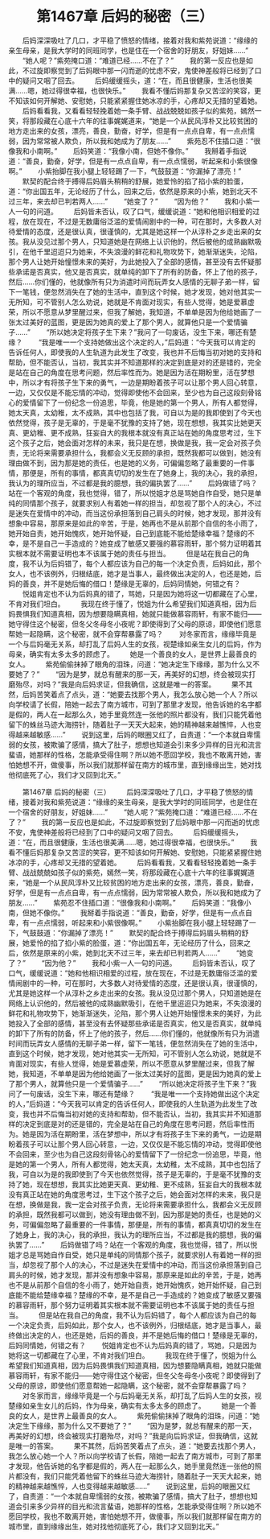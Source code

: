 # 　　第1467章 后妈的秘密（三）
　　后妈深深吸吐了几口，才平稳了愤怒的情绪，接着对我和紫苑说道：“缘缘的亲生母亲，是我大学时的同班同学，也是住在一个宿舍的好朋友，好姐妹……”
　　“她人呢？”紫苑掩口道：“难道已经……不在了？”
　　我的第一反应也是如此，不过旋即察觉到了后妈眼中那一闪而逝的忧虑不安，鬼使神差般将已经到了口中的疑问又咽了回去。
　　后妈缓缓摇头，道：“在，而且很健康，生活也很美满……嗯，她过得很幸福，也很快乐。”
　　我看不懂后妈那复杂又苦涩的笑容，更不知该如何开解她、安慰她，只能紧紧握住她冰凉的手，心疼却又无措的望着她。
　　后妈看看我，又看看轻轻挽着她一条手臂、战战兢兢如孩子似的紫苑，嫣然一笑，将那段藏在心底十六年的往事娓娓道来，“她是一个从民风淳朴又比较贫困的地方走出来的女孩，漂亮，善良，勤奋，好学，但是有一点点自卑，有一点点懦弱，因为常常被人欺负，所以我和她成为了朋友……”
　　紫苑忍不住插口道：“很像我和小南啊。”
　　后妈笑道：“我像小南，但她不像你。”
　　我掰着手指说道：“善良，勤奋，好学，但是有一点点自卑，有一点点懦弱，听起来和小紫很像啊。”
　　小紫抬脚在我小腿上轻轻踢了一下，气鼓鼓道：“你漏掉了漂亮！”
　　默契的配合终于搏得后妈眉头稍稍的舒展，她爱怜的掐了掐小紫的脸蛋，道：“你出国五年，无论经历了什么，回来之后，依然是原来的小紫，她到北天不过三年，来去却已判若两人……”
　　“她变了？”
　　“因为他？”
　　我和小紫一人一句的问道。
　　后妈皆未否认，叹了口气，缓缓说道：“她和他相识相爱的过程，放在现在，不过是无数庸俗泛滥的爱情闹剧中的一种，可在那时，大多数人对待爱情的态度，还是很认真，很谨慎的，尤其是她这样一个从淳朴之乡走出来的女孩。我从没见过那个男人，只知道她是在网络上认识他的，然后被他的成熟幽默吸引，在他千里迢迢只为她来，不失浪漫的鲜花和礼物攻势下，她渐渐迷失，沦陷，那个男人让她开始憧憬未来的美好，为此她投入了全部的感情，甚至没有去怀疑那些承诺是否真实，他又是否真实，就单纯的卸下了所有的防备，怀上了他的孩子，然后……你们懂的，他就像所有只为消遣时间而玩弄女人感情的无聊子弟一样，留下一笔钱，便忽然消失在了她的生活中，直到这个时候，她才发现，她对他其实一无所知，可不管别人怎么劝说，她就是不肯面对现实，有些人觉得，她是爱慕虚荣，所以不愿意从梦里醒过来，但我了解她，我知道，不单单是因为他给她画了一张太过美好的蓝图，更是因为她真的爱上了那个男人，就算他只是一个爱情骗子……”
　　“所以她决定将孩子生下来？”我问了一句废话，没生下来，哪还有楚缘？
　　“我是唯一一个支持她做出这个决定的人，”后妈道：“今天我可以肯定的告诉任何人，即使我的人生轨道为此发生了改变，我也并不后悔当初对她的支持和帮助，但不能否认，当初，我其实并不知道那样的决定到底是对的还是错的，完全是站在自己的角度在思考问题，然后率性而为。她是因为活在期盼里，活在梦想中，所以才有将孩子生下来的勇气，一边是期盼着孩子可以让那个男人回心转意，一边，又仅仅是不能忘情的冲动，觉得即使他不会回来，至少也为自己这段刻骨铭心的爱情留下了一份纪念一份追思，毕竟，他是她的第一个男人，所有人都觉得，她太天真，太幼稚，太不成熟，其中也包括了我，可自以为是的我即使到了今天也依然觉得，孩子是无辜的，于是毫不犹豫的支持了她，现在想想，我其实比她更天真、更幼稚、更不成熟，狂妄自大的我根本就没有真正站在她的角度思考过，生下这个孩子之后，她会面对怎样的未来，我只是在想，换做是我，我一定会对孩子负责，无论将来需要承担什么，我都会义无反顾的承担，既然我都可以做到，她没有理由做不到，因为那是她的责任，也是她的义务，可偏偏忽略了最重要的一件事情，那便是，所有的事情，都真真切切的发生在了她身上，我的决心，我的承担，我认为的理所应当，不过都是我的臆想，我的偏执罢了……”
　　后妈做错了吗？站在一个客观的角度，我也觉得，错了，所以悦姐才总是骂她自作自受，她只是单纯的同情那个孩子，就要求别人有着她一样的担当，却忽视了那个人的决心，不过是迷失在爱情中的冲动，而当这份承担落到自己肩头的时候，她才发现，那并没有想象中容易，那原来是如此的辛苦，于是，她再也不是从前那个自信的冬小雨了，她开始自责，她开始愧疚，她开始怀疑，自己到底能不能给楚缘幸福？楚缘的不幸，是不是自己一手造成的？她变成了敏感又要强的慕容雨轩，那个努力证明着其实根本就不需要证明也本不该属于她的责任与担当。
　　但是站在我自己的角度，我不认为后妈错了，每个人都应该为自己的每一个决定负责，后妈如此，那个女人，也不该例外，归根结底，她才是当事人，最终做出决定的人，也还是她，后妈的善良，并不是她后悔的借口！楚缘是无辜的，后妈同情她，何错之有？
　　悦姐肯定也不认为后妈真的错了，骂她，只是因为她将这一切都藏在了心里，不肯对我们坦白。
　　我现在终于懂了，悦姐为什么希望我们知道真相，因为后妈畏惧我们知道真相，因为想要隐瞒真相，她就只能做慕容雨轩，有家不能归——她守得住这个秘密，但冬父冬母冬小夜呢？即使得到了父母的原谅，即使他们愿意帮她一起隐瞒，这个秘密，就不会穿帮暴露了吗？
　　对冬家而言，缘缘毕竟是一个与后妈毫无关系，却打乱了后妈人生的女孩，视楚缘如亲生女儿的后妈，作为母亲，确实有太多太多的顾虑了。
　　她是一个善良的女人，是世界上最善良的女人。
　　紫苑偷偷抹掉了眼角的泪珠，问道：“她决定生下缘缘，那为什么又不要她了？”
　　“因为是梦，就总有醒来的那一天，再美好的幻想，终会被现实打磨殆尽，对吗？”我是向后妈求证，但我确信，这就是唯一的答案。
　　果不其然，后妈苦笑着点了点头，道：“她要去找那个男人，我怎么放心她一个人？所以向学校请了长假，陪她一起去了南方城市，可到了那里才发现，他告诉她的名字都是假的，两人在一起那么久，她手里竟然连一张他的照片都没有，我们只能凭着他留下的蛛丝马迹大海捞针，随着肚子一天天大起来，她的精神越来越憔悴，人也变得越来越敏感……”
　　说到这里，后妈的眼圈又红了，自责道：“一个本就自卑懦弱的女孩，被欺骗了感情，搞大了肚子，想想也知道会引来多少异样的目光和流言蜚语，她那样的性格，怎能承受得住啊？所以她不愿回学校，我也不敢离开她，害怕她想不开，做傻事，所以我们就那样留在南方的城市里，直到缘缘出生，她对找他彻底死了心，我们才又回到北天。”

　　第1467章 后妈的秘密（三）
　　后妈深深吸吐了几口，才平稳了愤怒的情绪，接着对我和紫苑说道：“缘缘的亲生母亲，是我大学时的同班同学，也是住在一个宿舍的好朋友，好姐妹……”
　　“她人呢？”紫苑掩口道：“难道已经……不在了？”
　　我的第一反应也是如此，不过旋即察觉到了后妈眼中那一闪而逝的忧虑不安，鬼使神差般将已经到了口中的疑问又咽了回去。
　　后妈缓缓摇头，道：“在，而且很健康，生活也很美满……嗯，她过得很幸福，也很快乐。”
　　我看不懂后妈那复杂又苦涩的笑容，更不知该如何开解她、安慰她，只能紧紧握住她冰凉的手，心疼却又无措的望着她。
　　后妈看看我，又看看轻轻挽着她一条手臂、战战兢兢如孩子似的紫苑，嫣然一笑，将那段藏在心底十六年的往事娓娓道来，“她是一个从民风淳朴又比较贫困的地方走出来的女孩，漂亮，善良，勤奋，好学，但是有一点点自卑，有一点点懦弱，因为常常被人欺负，所以我和她成为了朋友……”
　　紫苑忍不住插口道：“很像我和小南啊。”
　　后妈笑道：“我像小南，但她不像你。”
　　我掰着手指说道：“善良，勤奋，好学，但是有一点点自卑，有一点点懦弱，听起来和小紫很像啊。”
　　小紫抬脚在我小腿上轻轻踢了一下，气鼓鼓道：“你漏掉了漂亮！”
　　默契的配合终于搏得后妈眉头稍稍的舒展，她爱怜的掐了掐小紫的脸蛋，道：“你出国五年，无论经历了什么，回来之后，依然是原来的小紫，她到北天不过三年，来去却已判若两人……”
　　“她变了？”
　　“因为他？”
　　我和小紫一人一句的问道。
　　后妈皆未否认，叹了口气，缓缓说道：“她和他相识相爱的过程，放在现在，不过是无数庸俗泛滥的爱情闹剧中的一种，可在那时，大多数人对待爱情的态度，还是很认真，很谨慎的，尤其是她这样一个从淳朴之乡走出来的女孩。我从没见过那个男人，只知道她是在网络上认识他的，然后被他的成熟幽默吸引，在他千里迢迢只为她来，不失浪漫的鲜花和礼物攻势下，她渐渐迷失，沦陷，那个男人让她开始憧憬未来的美好，为此她投入了全部的感情，甚至没有去怀疑那些承诺是否真实，他又是否真实，就单纯的卸下了所有的防备，怀上了他的孩子，然后……你们懂的，他就像所有只为消遣时间而玩弄女人感情的无聊子弟一样，留下一笔钱，便忽然消失在了她的生活中，直到这个时候，她才发现，她对他其实一无所知，可不管别人怎么劝说，她就是不肯面对现实，有些人觉得，她是爱慕虚荣，所以不愿意从梦里醒过来，但我了解她，我知道，不单单是因为他给她画了一张太过美好的蓝图，更是因为她真的爱上了那个男人，就算他只是一个爱情骗子……”
　　“所以她决定将孩子生下来？”我问了一句废话，没生下来，哪还有楚缘？
　　“我是唯一一个支持她做出这个决定的人，”后妈道：“今天我可以肯定的告诉任何人，即使我的人生轨道为此发生了改变，我也并不后悔当初对她的支持和帮助，但不能否认，当初，我其实并不知道那样的决定到底是对的还是错的，完全是站在自己的角度在思考问题，然后率性而为。她是因为活在期盼里，活在梦想中，所以才有将孩子生下来的勇气，一边是期盼着孩子可以让那个男人回心转意，一边，又仅仅是不能忘情的冲动，觉得即使他不会回来，至少也为自己这段刻骨铭心的爱情留下了一份纪念一份追思，毕竟，他是她的第一个男人，所有人都觉得，她太天真，太幼稚，太不成熟，其中也包括了我，可自以为是的我即使到了今天也依然觉得，孩子是无辜的，于是毫不犹豫的支持了她，现在想想，我其实比她更天真、更幼稚、更不成熟，狂妄自大的我根本就没有真正站在她的角度思考过，生下这个孩子之后，她会面对怎样的未来，我只是在想，换做是我，我一定会对孩子负责，无论将来需要承担什么，我都会义无反顾的承担，既然我都可以做到，她没有理由做不到，因为那是她的责任，也是她的义务，可偏偏忽略了最重要的一件事情，那便是，所有的事情，都真真切切的发生在了她身上，我的决心，我的承担，我认为的理所应当，不过都是我的臆想，我的偏执罢了……”
　　后妈做错了吗？站在一个客观的角度，我也觉得，错了，所以悦姐才总是骂她自作自受，她只是单纯的同情那个孩子，就要求别人有着她一样的担当，却忽视了那个人的决心，不过是迷失在爱情中的冲动，而当这份承担落到自己肩头的时候，她才发现，那并没有想象中容易，那原来是如此的辛苦，于是，她再也不是从前那个自信的冬小雨了，她开始自责，她开始愧疚，她开始怀疑，自己到底能不能给楚缘幸福？楚缘的不幸，是不是自己一手造成的？她变成了敏感又要强的慕容雨轩，那个努力证明着其实根本就不需要证明也本不该属于她的责任与担当。
　　但是站在我自己的角度，我不认为后妈错了，每个人都应该为自己的每一个决定负责，后妈如此，那个女人，也不该例外，归根结底，她才是当事人，最终做出决定的人，也还是她，后妈的善良，并不是她后悔的借口！楚缘是无辜的，后妈同情她，何错之有？
　　悦姐肯定也不认为后妈真的错了，骂她，只是因为她将这一切都藏在了心里，不肯对我们坦白。
　　我现在终于懂了，悦姐为什么希望我们知道真相，因为后妈畏惧我们知道真相，因为想要隐瞒真相，她就只能做慕容雨轩，有家不能归——她守得住这个秘密，但冬父冬母冬小夜呢？即使得到了父母的原谅，即使他们愿意帮她一起隐瞒，这个秘密，就不会穿帮暴露了吗？
　　对冬家而言，缘缘毕竟是一个与后妈毫无关系，却打乱了后妈人生的女孩，视楚缘如亲生女儿的后妈，作为母亲，确实有太多太多的顾虑了。
　　她是一个善良的女人，是世界上最善良的女人。
　　紫苑偷偷抹掉了眼角的泪珠，问道：“她决定生下缘缘，那为什么又不要她了？”
　　“因为是梦，就总有醒来的那一天，再美好的幻想，终会被现实打磨殆尽，对吗？”我是向后妈求证，但我确信，这就是唯一的答案。
　　果不其然，后妈苦笑着点了点头，道：“她要去找那个男人，我怎么放心她一个人？所以向学校请了长假，陪她一起去了南方城市，可到了那里才发现，他告诉她的名字都是假的，两人在一起那么久，她手里竟然连一张他的照片都没有，我们只能凭着他留下的蛛丝马迹大海捞针，随着肚子一天天大起来，她的精神越来越憔悴，人也变得越来越敏感……”
　　说到这里，后妈的眼圈又红了，自责道：“一个本就自卑懦弱的女孩，被欺骗了感情，搞大了肚子，想想也知道会引来多少异样的目光和流言蜚语，她那样的性格，怎能承受得住啊？所以她不愿回学校，我也不敢离开她，害怕她想不开，做傻事，所以我们就那样留在南方的城市里，直到缘缘出生，她对找他彻底死了心，我们才又回到北天。”
